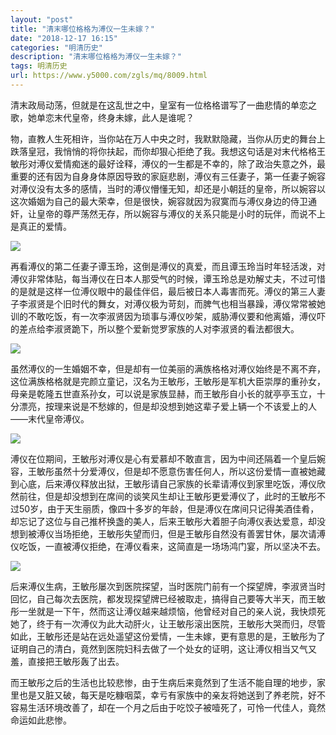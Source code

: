 ```yaml
---
layout: "post"
title: "清末哪位格格为溥仪一生未嫁？"
date: "2018-12-17 16:15"
categories: "明清历史"
description: "清末哪位格格为溥仪一生未嫁？"
tags: 明清历史
url: https://www.y5000.com/zgls/mq/8009.html
---
```






清末政局动荡，但就是在这乱世之中，皇室有一位格格谱写了一曲悲情的单恋之歌，她单恋末代皇帝，终身未嫁，此人是谁呢？

物，直教人生死相许，当你站在万人中央之时，我默默隐藏，当你从历史的舞台上跌落皇冠，我悄悄的将你扶起，而你却狠心拒绝了我。我想这句话是对末代格格王敏彤对溥仪爱情痴迷的最好诠释，溥仪的一生都是不幸的，除了政治失意之外，最重要的还有因为自身身体原因导致的家庭悲剧，溥仪有三任妻子，第一任妻子婉容对溥仪没有太多的感情，当时的溥仪懵懂无知，却还是小朝廷的皇帝，所以婉容以这次婚姻为自己的最大荣幸，但是很快，婉容就因为寂寞而与溥仪身边的侍卫通奸，让皇帝的尊严荡然无存，所以婉容与溥仪的关系只能是小时的玩伴，而说不上是真正的爱情。

![](https://img.y5000.com/uploads/allimg/161222/100Qa055-0.jpg)

再看溥仪的第二任妻子谭玉玲，这倒是溥仪的真爱，而且谭玉玲当时年轻活泼，对溥仪非常体贴，每当溥仪在日本人那受气的时候，谭玉玲总是劝解丈夫，不过可惜的是就是这样一位溥仪眼中的最佳伴侣，最后被日本人毒害而死。溥仪的第三人妻子李淑贤是个旧时代的舞女，对溥仪极为苛刻，而脾气也相当暴躁，溥仪常常被她训的不敢吃饭，有一次李淑贤因为琐事与溥仪吵架，威胁溥仪要和他离婚，溥仪吓的差点给李淑贤跪下，所以整个爱新觉罗家族的人对李淑贤的看法都很大。

![](https://img.y5000.com/uploads/allimg/161222/100Q95962-1.jpg)

虽然溥仪的一生婚姻不幸，但是却有一位美丽的满族格格对溥仪始终是不离不弃，这位满族格格就是完颜立童记，汉名为王敏彤，王敏彤是军机大臣崇厚的重孙女，母亲是乾隆五世直系孙女，可以说是家族显赫，而王敏彤自小长的就亭亭玉立，十分漂亮，按理来说是不愁嫁的，但是却没想到她这辈子爱上辆一个不该爱上的人——末代皇帝溥仪。

![](https://img.y5000.com/uploads/allimg/161222/100Q96113-2.jpg)

溥仪在位期间，王敏彤对溥仪是心有爱慕却不敢直言，因为中间还隔着一个皇后婉容，王敏彤虽然十分爱溥仪，但是却不愿意伤害任何人，所以这份爱情一直被她藏到心底，后来溥仪释放出狱，王敏彤请自己家族的长辈请溥仪到家里吃饭，溥仪欣然前往，但是却没想到在席间的谈笑风生却让王敏彤更爱溥仪了，此时的王敏彤不过50岁，由于天生丽质，像四十多岁的年龄，但是溥仪在席间只记得美酒佳肴，却忘记了这位与自己推杯换盏的美人，后来王敏彤大着胆子向溥仪表达爱意，却没想到被溥仪当场拒绝，王敏彤失望而归，但是王敏彤自然没有善罢甘休，屡次请溥仪吃饭，一直被溥仪拒绝，在溥仪看来，这简直是一场场鸿门宴，所以坚决不去。

![](https://img.y5000.com/uploads/allimg/161222/100Q931G-3.jpg)

后来溥仪生病，王敏彤屡次到医院探望，当时医院门前有一个探望牌，李淑贤当时回忆，自己每次去医院，都发现探望牌已经被取走，搞得自己要等大半天，而王敏彤一坐就是一下午，然而这让溥仪越来越烦恼，他曾经对自己的亲人说，我快烦死她了，终于有一次溥仪为此大动肝火，让王敏彤滚出医院，王敏彤大哭而归，尽管如此，王敏彤还是站在远处遥望这份爱情，一生未嫁，更有意思的是，王敏彤为了证明自己的清白，竟然到医院妇科去做了一个处女的证明，这让溥仪相当又气又羞，直接把王敏彤轰了出去。

而王敏彤之后的生活也比较悲惨，由于生病后来竟然到了生活不能自理的地步，家里也是又脏又破，每天是吃糠咽菜，幸亏有家族中的亲友将她送到了养老院，好不容易生活环境改善了，却在一个月之后由于吃饺子被噎死了，可怜一代佳人，竟然命运如此悲惨。
